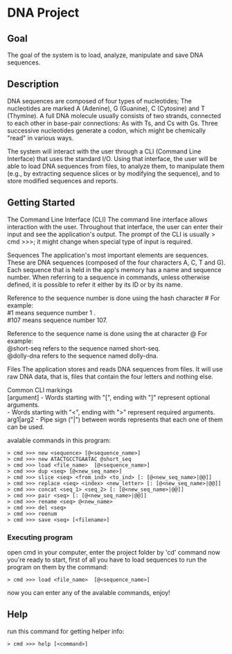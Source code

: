 # DNA Project

## Goal

The goal of the system is to load, analyze, manipulate and save DNA sequences.

## Description

DNA sequences are composed of four types of nucleotides; 
The nucleotides are marked A (Adenine), G (Guanine), C (Cytosine) and T (Thymine).
A full DNA molecule usually consists of two strands, connected to each other in base-pair connections: As with Ts, and Cs with Gs. 
Three successive nucleotides generate a codon, which might be chemically "read" in various ways.

The system will interact with the user through a CLI (Command Line Interface) that uses the standard I/O. Using that interface, the user will be able to load DNA sequences from files, to analyze them, to manipulate them (e.g., by extracting sequence slices or by modifying the sequence), and to store modified sequences and reports.

## Getting Started

The Command Line Interface (CLI)
The command line interface allows interaction with the user. Throughout that interface, the user can enter their input and see the application's output. The prompt of the CLI is usually > cmd >>>; it might change when special type of input is required.

Sequences
The application's most important elements are sequences. These are DNA sequences (composed of the four characters A, C, T and G). Each sequence that is held in the app's memory has a name and sequence number. When referring to a sequence in commands, unless otherwise defined, it is possible to refer it either by its ID or by its name.

Reference to the sequence number is done using the hash character # 
For example:<br />
#1 means sequence number 1 .<br />
#107 means sequence number 107.

Reference to the sequence name is done using the at character @ 
For example:<br />
@short-seq refers to the sequence named short-seq.<br />
@dolly-dna refers to the sequence named dolly-dna.

Files
The application stores and reads DNA sequences from files. It will use raw DNA data, that is, files that contain the four letters and nothing else.

Common CLI markings<br />
[argument] - Words starting with "[", ending with "]" represent optional arguments.<br />
<argument> - Words starting with "<", ending with ">" represent required arguments.<br />
arg1|arg2 - Pipe sign ("|") between words represents that each one of them can be used.

avalable commands in this program:
```
> cmd >>> new <sequence> [@<sequence_name>]
> cmd >>> new ATACTGCCTGAATAC @short_seq
> cmd >>> load <file_name>  [@<sequence_name>]
> cmd >>> dup <seq> [@<new_seq_name>]
> cmd >>> slice <seq> <from_ind> <to_ind> [: [@<new_seq_name>|@@]]
> cmd >>> replace <seq> <index> <new_letter> [: [@<new_seq_name>|@@]]
> cmd >>> concat <seq_1> <seq_2> [: [@<new_seq_name>|@@]]
> cmd >>> pair <seq> [: [@<new_seq_name>|@@]]
> cmd >>> rename <seq> @<new_name>
> cmd >>> del <seq>
> cmd >>> reenum
> cmd >>> save <seq> [<filename>]
```

### Executing program

open cmd in your computer, enter the project folder by 'cd' command
now you're ready to start,
first of all you have to load sequences to run the program on them by the command:
```
> cmd >>> load <file_name>  [@<sequence_name>]
```
now you can enter any of the avalable commands,
enjoy!

## Help

run this command  for getting helper info:
```
> cmd >>> help [<command>]
```
